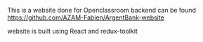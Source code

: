 This is a website done for Openclassroom
backend can be found https://github.com/AZAM-Fabien/ArgentBank-website

website is built using React and redux-toolkit
